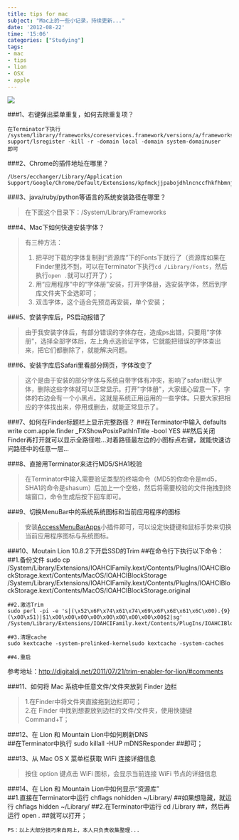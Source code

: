 ```yaml
---
title: tips for mac
subject: "Mac上的一些小记录，持续更新..."
date: '2012-08-22'
time: '15:06'
categories: ["Studying"]
tags: 
- mac
- tips
- lion
- OSX
- apple
---
```

<img src="{{urls.media}}/img/tips-mac/title.jpg"/>

###1、右键弹出菜单重复，如何去除重复项？

	在Terminator下执行
	/system/library/frameworks/coreservices.framework/versions/a/frameworks/launchservices.framework/versions/a/  support/lsregister -kill -r -domain local -domain system-domainuser
	即可  
  
###2、Chrome的插件地址在哪里？  

	/Users/ecchanger/Library/Application Support/Google/Chrome/Default/Extensions/kpfmckjjpabojdhlncnccfhkfhbmnjfi/0.1.5_0` 

###3、java/ruby/python等语言的系统安装路径在哪里？

>在下面这个目录下：/System/Library/Frameworks

###4、Mac下如何快速安装字体？
>有三种方法：  
>1. 把平时下载的字体复制到“资源库”下的Fonts下就行了（资源库如果在Finder里找不到，可以在Terminator下执行`cd /Library/Fonts`，然后执行`open .`就可以打开了）；  
>2. 用“应用程序”中的“字体册”安装，打开字体册，选安装字体，然后到字库文件夹下全选即可；  
>3. 双击字体，这个适合先预览再安装，单个安装；  
  
###5、安装字库后，PS启动报错了  
>由于我安装字体后，有部分错误的字体存在，造成ps出错，只要用“字体册”，选择全部字体后，左上角点选验证字体，它就能把错误的字体查出来，把它们都删除了，就能解决问题。

###6、安装字库后Safari里看部分网页，字体改变了  
>这个是由于安装的部分字体与系统自带字体有冲突，影响了safari默认字体，删除这些字体就可以正常显示。打开"字体册"，大家细心留意一下，字体的右边会有一个小黑点。这就是系统正用运用的一些字体。只要大家把相应的字体找出来，停用或删去，就能正常显示了。

###7、如何在Finder标题栏上显示完整路径？
	##在Terminator中输入
	defaults write com.apple.finder _FXShowPosixPathInTitle -bool YES
	##然后关闭Finder再打开就可以显示全路径啦...对着路径最左边的小图标点右键，就能快速访问路径中的任意一层…

###8、直接用Terminator来进行MD5/SHA1校验  
>在Terminator中输入需要验证类型的终端命令（MD5的你命令是md5，SHA1的命令是shasum）后加上一个空格，然后将需要校验的文件拖拽到终端窗口，命令生成后按下回车即可。

###9、切换MenuBar中的系统系统图标和当前应用程序的图标  
>安装[AccessMenuBarApps](http://www.ortisoft.de/en/accessmenubarapps/ "AccessMenuBarApps")小插件即可，可以设定快捷键和鼠标手势来切换当前应用程序图标与系统图标。  

###10、Moutain Lion 10.8.2下开启SSD的Trim
	##在命令行下执行以下命令：  
	##1.备份文件
	sudo cp /System/Library/Extensions/IOAHCIFamily.kext/Contents/PlugIns/IOAHCIBlockStorage.kext/Contents/MacOS/IOAHCIBlockStorage /System/Library/Extensions/IOAHCIFamily.kext/Contents/PlugIns/IOAHCIBlockStorage.kext/Contents/MacOS/IOAHCIBlockStorage.original

	##2.激活Trim
	sudo perl -pi -e 's|(\x52\x6F\x74\x61\x74\x69\x6F\x6E\x61\x6C\x00).{9}(\x00\x51)|$1\x00\x00\x00\x00\x00\x00\x00\x00\x00$2|sg' /System/Library/Extensions/IOAHCIFamily.kext/Contents/PlugIns/IOAHCIBlockStorage.kext/Contents/MacOS/IOAHCIBlockStorage

	##3.清理cache  
	sudo kextcache -system-prelinked-kernelsudo kextcache -system-caches

	##4.重启  

参考地址：<http://digitaldj.net/2011/07/21/trim-enabler-for-lion/#comments>  

###11、如何将 Mac 系统中任意文件/文件夹放到 Finder 边栏  
>1.在Finder中将文件夹直接拖到边栏即可；  
>2.在 Finder 中找到想要放到边栏的文件/文件夹，使用快捷键 Command+T；  

###12、在 Lion 和 Mountain Lion中如何刷新DNS  
	##在Terminator中执行
	sudo killall -HUP mDNSResponder
	##即可；  

###13、从 Mac OS X 菜单栏获取 WiFi 连接详细信息  
>按住 option 键点击 WiFi 图标，会显示当前连接 WiFi 节点的详细信息  

###14、在 Lion 和 Mountain Lion中如何显示“资源库”   
	##1.直接在Terminator中运行
	chflags nohidden ~/Library/
	##如果想隐藏，就运行
	chflags hidden ~/Library/
	##2.在Terminator中运行
	cd /Library
	##，然后再运行
	open .
	##就可以打开；  

`PS：以上大部分技巧来自网上，本人只负责收集整理...`

